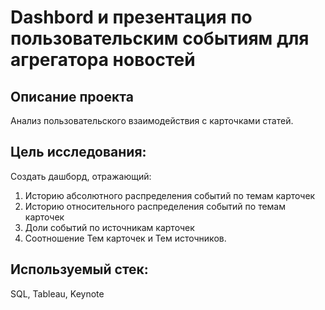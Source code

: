 # Dashbord и презентация по пользовательским событиям для агрегатора новостей

## Описание проекта

Анализ пользовательского взаимодействия с карточками статей.

## Цель исследования:

Создать дашборд, отражающий:
1. Историю абсолютного распределения событий по темам карточек 
2. Историю относительного распределения событий по темам карточек 
3. Доли событий по источникам карточек 
4. Соотношение Тем карточек и Тем источников.

## Используемый стек: 

SQL, Tableau, Keynote
